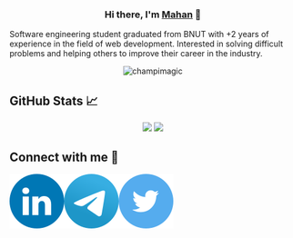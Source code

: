<h3 align="center">
Hi there, I'm <a href="https://mahanjafari.vercel.app/" target="_blank" rel="noreferrer">Mahan</a> 👋
</h3>

<p align="left">
Software engineering student graduated from BNUT with +2 years of experience in the field of web development. Interested in solving difficult problems and helping others to improve their career in the industry.
</p>

<p align="center"> <img src="https://komarev.com/ghpvc/?username=moonergeek&label=Profile%20views&color=0e75b6&style=flat" alt="champimagic" /> </p>

## GitHub Stats 📈

<div align="center">
  <img height="180em" src="https://github-readme-stats.vercel.app/api?username=moonergeek&show_icons=true&theme=radical&count_private=true"/>
  <img height="180em" src="https://github-readme-stats.vercel.app/api/top-langs/?username=moonergeek&layout=compact&langs_count=5&theme=radical"/>
</div>

## Connect with me 🤝

<a href="https://www.linkedin.com/in/mahanjafarii/"><img align="left" src="/images/LinkedIN.svg" alt="LinkedIn" /></a>
<a href="https://t.me/mahanjafary"><img align="left" src="/images/Telegram.svg" alt="Telegram" /></a>
<a href="https://medium.com/@mahanjafari"><img align="left" src="/images/Twitter.svg" alt="Twitter" /></a>
</br>
